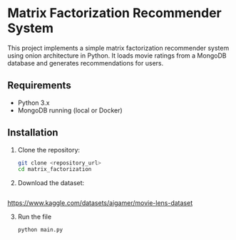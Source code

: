 # Matrix Factorization Recommender System

This project implements a simple matrix factorization recommender system using onion architecture in Python. It loads movie ratings from a MongoDB database and generates recommendations for users.

## Requirements

- Python 3.x
- MongoDB running (local or Docker)

## Installation

1. Clone the repository:
   ```bash
   git clone <repository_url>
   cd matrix_factorization

2. Download the dataset:
   ```bash
https://www.kaggle.com/datasets/aigamer/movie-lens-dataset

3. Run the file 
   ```bash
   python main.py

